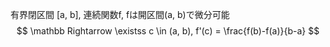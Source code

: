 有界閉区間 [a, b], 連続関数f, fは開区間(a, b)で微分可能
$$ \mathbb Rightarrow \existss c \in (a, b), f'(c) = \frac{f(b)-f(a)}{b-a} $$